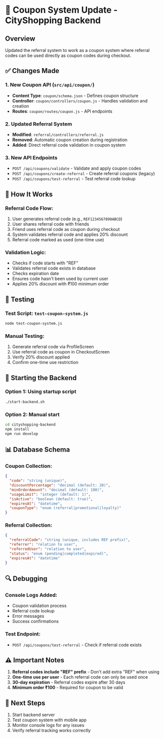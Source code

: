 # 🎁 Coupon System Update - CityShopping Backend

## Overview
Updated the referral system to work as a coupon system where referral codes can be used directly as coupon codes during checkout.

## ✅ Changes Made

### 1. **New Coupon API** (`src/api/coupon/`)
- **Content Type**: `coupon/schema.json` - Defines coupon structure
- **Controller**: `coupon/controllers/coupon.js` - Handles validation and creation
- **Routes**: `coupon/routes/coupon.js` - API endpoints

### 2. **Updated Referral System**
- **Modified**: `referral/controllers/referral.js`
- **Removed**: Automatic coupon creation during registration
- **Added**: Direct referral code validation in coupon system

### 3. **New API Endpoints**
- `POST /api/coupons/validate` - Validate and apply coupon codes
- `POST /api/coupons/create-referral` - Create referral coupons (legacy)
- `POST /api/coupons/test-referral` - Test referral code lookup

## 🔧 How It Works

### **Referral Code Flow:**
1. User generates referral code (e.g., `REF1234567890ABCD`)
2. User shares referral code with friends
3. Friend uses referral code as coupon during checkout
4. System validates referral code and applies 20% discount
5. Referral code marked as used (one-time use)

### **Validation Logic:**
- Checks if code starts with "REF"
- Validates referral code exists in database
- Checks expiration date
- Ensures code hasn't been used by current user
- Applies 20% discount with ₹100 minimum order

## 🧪 Testing

### **Test Script**: `test-coupon-system.js`
```bash
node test-coupon-system.js
```

### **Manual Testing:**
1. Generate referral code via ProfileScreen
2. Use referral code as coupon in CheckoutScreen
3. Verify 20% discount applied
4. Confirm one-time use restriction

## 🚀 Starting the Backend

### **Option 1: Using startup script**
```bash
./start-backend.sh
```

### **Option 2: Manual start**
```bash
cd cityshopping-backend
npm install
npm run develop
```

## 📊 Database Schema

### **Coupon Collection:**
```json
{
  "code": "string (unique)",
  "discountPercentage": "decimal (default: 20)",
  "minOrderAmount": "decimal (default: 100)",
  "usageLimit": "integer (default: 1)",
  "isActive": "boolean (default: true)",
  "expiresAt": "datetime",
  "couponType": "enum (referral|promotional|loyalty)"
}
```

### **Referral Collection:**
```json
{
  "referralCode": "string (unique, includes REF prefix)",
  "referrer": "relation to user",
  "referredUser": "relation to user",
  "status": "enum (pending|completed|expired)",
  "expiresAt": "datetime"
}
```

## 🔍 Debugging

### **Console Logs Added:**
- Coupon validation process
- Referral code lookup
- Error messages
- Success confirmations

### **Test Endpoint:**
- `POST /api/coupons/test-referral` - Check if referral code exists

## ⚠️ Important Notes

1. **Referral codes include "REF" prefix** - Don't add extra "REF" when using
2. **One-time use per user** - Each referral code can only be used once
3. **30-day expiration** - Referral codes expire after 30 days
4. **Minimum order ₹100** - Required for coupon to be valid

## 🎯 Next Steps

1. Start backend server
2. Test coupon system with mobile app
3. Monitor console logs for any issues
4. Verify referral tracking works correctly 